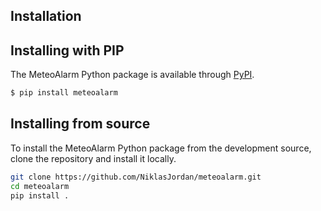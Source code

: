 ## Installation

## Installing with PIP
The MeteoAlarm Python package is available through [PyPI](https://pypi.org/project/meteoalarm/).

```bash
$ pip install meteoalarm
```

## Installing from source
To install the MeteoAlarm Python package from the development source, clone the repository and install it locally.

```bash
git clone https://github.com/NiklasJordan/meteoalarm.git
cd meteoalarm
pip install .
```